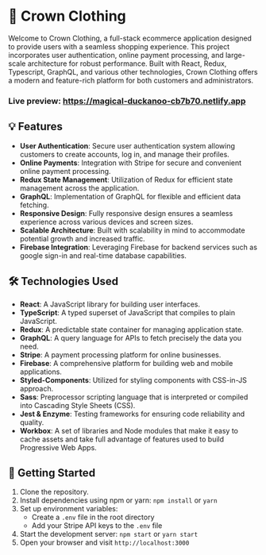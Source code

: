 # 👑 Crown Clothing

Welcome to Crown Clothing, a full-stack ecommerce application designed to provide users with a seamless shopping experience. This project incorporates user authentication, online payment processing, and large-scale architecture for robust performance. Built with React, Redux, Typescript, GraphQL, and various other technologies, Crown Clothing offers a modern and feature-rich platform for both customers and administrators.

### Live preview: https://magical-duckanoo-cb7b70.netlify.app

## 💡 Features

- **User Authentication**: Secure user authentication system allowing customers to create accounts, log in, and manage their profiles.
- **Online Payments**: Integration with Stripe for secure and convenient online payment processing.
- **Redux State Management**: Utilization of Redux for efficient state management across the application.
- **GraphQL**: Implementation of GraphQL for flexible and efficient data fetching.
- **Responsive Design**: Fully responsive design ensures a seamless experience across various devices and screen sizes.
- **Scalable Architecture**: Built with scalability in mind to accommodate potential growth and increased traffic.
- **Firebase Integration**: Leveraging Firebase for backend services such as google sign-in and real-time database capabilities.

## 🛠️️ Technologies Used

- **React**: A JavaScript library for building user interfaces.
- **TypeScript**: A typed superset of JavaScript that compiles to plain JavaScript.
- **Redux**: A predictable state container for managing application state.
- **GraphQL**: A query language for APIs to fetch precisely the data you need.
- **Stripe**: A payment processing platform for online businesses.
- **Firebase**: A comprehensive platform for building web and mobile applications.
- **Styled-Components**: Utilized for styling components with CSS-in-JS approach.
- **Sass**: Preprocessor scripting language that is interpreted or compiled into Cascading Style Sheets (CSS).
- **Jest & Enzyme**: Testing frameworks for ensuring code reliability and quality.
- **Workbox**: A set of libraries and Node modules that make it easy to cache assets and take full advantage of features used to build Progressive Web Apps.

## 🚀 Getting Started

1. Clone the repository.
2. Install dependencies using npm or yarn: `npm install` or `yarn`
3. Set up environment variables:
    - Create a `.env` file in the root directory
    - Add your Stripe API keys to the `.env` file
4. Start the development server: `npm start` or `yarn start`
5. Open your browser and visit `http://localhost:3000`

